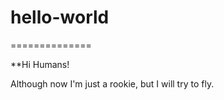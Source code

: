 # hello-world
==============


**Hi Humans!


Although now I'm just a rookie, but I will try to fly.
